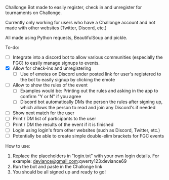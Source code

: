 Challonge Bot made to easily register, check in and unregister for tournaments on Challonge.

Currently only working for users who have a Challonge account and not made with other websites (Twitter, Discord, etc.)

All made using Python requests, BeautifulSoup and pickle.

To-do:
- [ ] Integrate into a discord bot to allow various communities (especially the FGC) to easily manage signups to events.
- [x] Allow for check-ins and unregistering
  - [ ] Use of emotes on Discord under posted link for user's registered to the bot to easily signup by clicking the emote
- [ ] Allow to show the rules of the event
  - [ ] Examples would be: Printing out the rules and asking in the app to confirm "Y or N" if you agree
  - [ ] Discord bot automatically DMs the person the rules after signing up, which allows the person to read and join any Discord's if needed
- [ ] Show next match for the user
- [ ] Print / DM list of participants to the user
- [ ] Print / DM the results of the event if it is finished
- [ ] Login using login's from other websites (such as Discord, Twitter, etc.)
- [ ] Potentially be able to create simple double-elim brackets for FGC events

How to use:
1) Replace the placeholders in "login.txt" with your own login details. For example: deviance@gmail.com:qwerty123:deviance69
2) Run the bot and paste in the Challonge link
3) You should be all signed up and ready to go!
